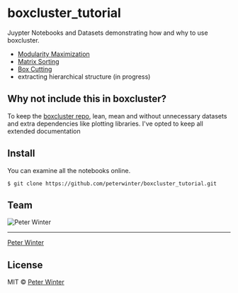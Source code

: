 # boxcluster_tutorial
Juypter Notebooks and Datasets demonstrating how and why to use boxcluster.
 - [Modularity Maximization](https://github.com/peterwinter/boxcluster_tutorial/blob/master/modularity_max.ipynb)
 - [Matrix Sorting](https://github.com/peterwinter/boxcluster_tutorial/blob/master/matrixsort.ipynb)
 - [Box Cutting](https://github.com/peterwinter/boxcluster_tutorial/blob/master/boxcut.ipynb)
 - extracting hierarchical structure (in progress)


## Why not include this in boxcluster?
To keep the [boxcluster repo](https://github.com/peterwinter/boxcluster), lean, mean and without unnecessary datasets and extra dependencies like plotting libraries. I've opted to keep all extended documentation

## Install
You can examine all the notebooks online.
```
$ git clone https://github.com/peterwinter/boxcluster_tutorial.git
```

## Team

![Peter Winter](https://avatars2.githubusercontent.com/u/5788194?v=3&u=df9b095fb2aece119eb15269a7199cdb2c147d4c&s=140)

---

[Peter Winter](https://github.com/peterwinter)

## License
MIT © [Peter Winter](https://github.com/peterwinter)
